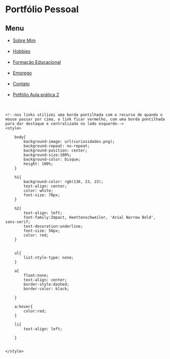 <html>
<head>
  <title>Portfólio Pessoal</title>
  <h1>Portfólio Pessoal</h1>
  <h2>Menu</h2>
  <!--utilizei listas não ordenadas para a criação do menu, utilizando link para que o usuário possa navegar tranquilamente pelo site-->
  <!--cada link levará para uma página diferente dos códigos, optei por deixar o menu em todas as páginas para facilitação de navegação-->
  <ul>
    <li><a href="sobremim.html">Sobre Mim</a></li>
    <br>
    <li><a href="hobbies.html">Hobbies</a></li>
    <br>
    <li><a href="Formaçaoeducacional.html">Formação Educacional</a></li>
    <br>
    <li><a href="emprego.html">Emprego</a></li>
    <br>
    <li><a href="contato.html">Contato</a></li>
    <br>
    <li><a href="Portfólioaula.html">Potfólio Aula prática 2</a></li>
    <br><br>
  </ul>
</head>
<body>
   
    <!--nos links utilizei uma borda pontilhada com o recurso de quando o mouse passar por cima, o link ficar vermelho, com uma borda pontilhada para dar destaque e centralizada no lado esquerdo-->
    <style>
        
        body{
            background-image: url(curiosidades.png);
            background-repeat: no-repeat;
            background-position: center;
            background-size:100%;
            background-color: bisque;
            height: 100%;
        }

        h1{
            background-color: rgb(136, 23, 23);
            text-align: center;
            color: white;
            font-size: 70px;
        }

        h2{
            text-align: left;
            font-family:Impact, Haettenschweiler, 'Arial Narrow Bold', sans-serif;
            text-decoration:underline;
            font-size: 50px;
            color: red;
        }


        ul{
            list-style-type: none;
        }

        a{
            float:none;
            text-align: center;
            border-style:dashed;
            border-color: black;
            
        }

        a:hover{
            color:red;
        }

        li{
            text-align: left;
            
        }


    </style>
</body>
</html>
